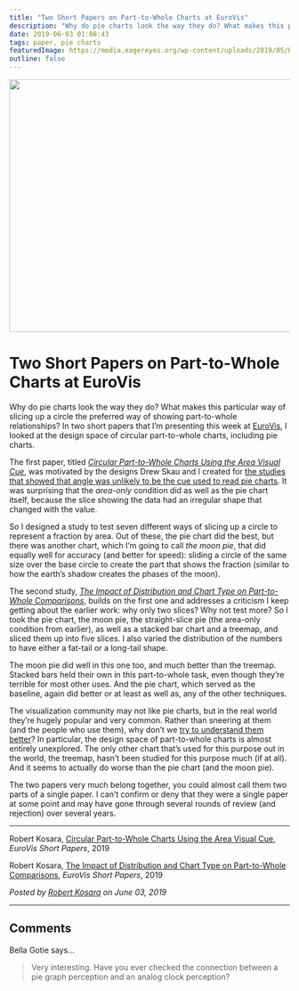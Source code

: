 ```yaml
---
title: "Two Short Papers on Part-to-Whole Charts at EuroVis"
description: "Why do pie charts look the way they do? What makes this particular way of slicing up a circle the preferred way of showing part-to-whole relationships? In two short papers that I’m presenting this week at EuroVis, I looked at the design space of circular part-to-whole charts, including pie charts."
date: 2019-06-03 01:08:43
tags: paper, pie charts
featuredImage: https://media.eagereyes.org/wp-content/uploads/2019/05/EuroVis-Pie-Papers-2.png
outline: false
---
```


<p align="center"><img src="https://media.eagereyes.org/wp-content/uploads/2019/05/EuroVis-Pie-Papers-2.png" width="660" height="454" /></p>

# Two Short Papers on Part-to-Whole Charts at EuroVis

Why do pie charts look the way they do? What makes this particular way of slicing up a circle the preferred way of showing part-to-whole relationships? In two short papers that I’m presenting this week at <a href="https://www.eurovis.org">EuroVis</a>, I looked at the design space of circular part-to-whole charts, including pie charts.

The first paper, titled <em><a href="/publications/Kosara-EuroVis-2019a.html">Circular Part-to-Whole Charts Using the Area Visual Cue</a></em>, was motivated by the designs Drew Skau and I created for <a href="/papers/a-pair-of-pie-chart-papers">the studies that showed that angle was unlikely to be the cue used to read pie charts</a>. It was surprising that the <em>area-only</em> condition did as well as the pie chart itself, because the slice showing the data had an irregular shape that changed with the value.

So I designed a study to test seven different ways of slicing up a circle to represent a fraction by area. Out of these, the pie chart did the best, but there was another chart, which I’m going to call <em>the moon pie</em>, that did equally well for accuracy (and better for speed): sliding a circle of the same size over the base circle to create the part that shows the fraction (similar to how the earth’s shadow creates the phases of the moon).

The second study, <em><a href="/publications/Kosara-EuroVis-2019b.html">The Impact of Distribution and Chart Type on Part-to-Whole Comparisons</a></em>, builds on the first one and addresses a criticism I keep getting about the earlier work: why only two slices? Why not test more? So I took the pie chart, the moon pie, the straight-slice pie (the area-only condition from earlier), as well as a stacked bar chart and a treemap, and sliced them up into five slices. I also varied the distribution of the numbers to have either a fat-tail or a long-tail shape.

The moon pie did well in this one too, and much better than the treemap. Stacked bars held their own in this part-to-whole task, even though they’re terrible for most other uses. And the pie chart, which served as the baseline, again did better or at least as well as, any of the other techniques.

The visualization community may not like pie charts, but in the real world they’re hugely popular and very common. Rather than sneering at them (and the people who use them), why don’t we <a href="/blog/2016/an-illustrated-tour-of-the-pie-chart-study-results">try to understand them better</a>? In particular, the design space of part-to-whole charts is almost entirely unexplored. The only other chart that’s used for this purpose out in the world, the treemap, hasn’t been studied for this purpose much (if at all). And it seems to actually do worse than the pie chart (and the moon pie).

The two papers very much belong together, you could almost call them two parts of a single paper. I can’t confirm or deny that they were a single paper at some point and may have gone through several rounds of review (and rejection) over several years.

<hr class="wp-block-separator is-style-wide"/>

Robert Kosara, <a href="/publications/Kosara-EuroVis-2019a.html">Circular Part-to-Whole Charts Using the Area Visual Cue</a>, <em>EuroVis Short Papers</em>, 2019

Robert Kosara, <a href="/publications/Kosara-EuroVis-2019b.html">The Impact of Distribution and Chart Type on Part-to-Whole Comparisons</a>, <em>EuroVis Short Papers</em>, 2019


_Posted by <a href="/about">Robert Kosara</a> on June 03, 2019_


<aside class="comments">

---
## Comments

Bella Gotie says…
>	Very interesting. Have you ever checked the connection between a pie graph perception and an analog clock perception?

</aside>

